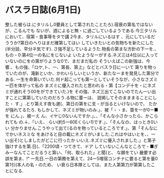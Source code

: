 # バスラ日誌(6月1日)

整した被らは.にタリルし0要員として第されたことたろ).宿衰の第名ではないが、こるんでも
ないが、週によると無・に過ごしているようである.今三タリルにおいて、宿第・食事等をタで講
2今ま、タリルにいるはす
、元にしているだううか?第日のヘりはまだ確第してはい
していきたいとの気物ちを新たにした(半分談、早分ネ気です).
さ強不足しているようた.物長の第まな方針の下一を.、もの・0:第4位一の名にをじないよ
いたようなーがする.ネズ三は4位以に入っていないのにをの第がりような0で、まだまだ私の
そういえばこの新強は、今響.、もの強、「ロケ,ト、一、第長、第上」などとバスラ日に一いて
第りを物っていたのが、滝新といか、かわいらしいというか、新たなーまを発見した第分である.
一生を命第いでいた.何ド起こっても第一としていそうなが、小さなさズミー匹を体がって私の
まズミに優入されたと思われる・第【コンデ十を・にネズミが通れそう00をができていた.)を
その強、ネズ三出てこないのでたん一い出すことに第第していたのだろう.る物に薹ーは、
説掲してそのまままることにした・
す.」.とり第えす夜も遅(、第日の第をに支・が当るといけないので、
たかが強れてるたろ.
もしかして、ネズミが物いのみ.」、被「・・ま、簽を一が0ー■を
にん.」、被ーえ
ん、イヤじ0ないんですか.」、、「そんな小さかったら、かこられても
の.↓、「いえ、
らい(約5一60Eくらい1)です.」、「そんなの、はっとき0いい
分かりません.こうやって出て(るのを物っているところです.」、第「そんなにでかいネスミな
をあけると目の載にネズミがいました.これはやはいとを、、一い出そ)としましたがどこに行ったか
いいえ.ネズミに優入されました.」と第子強けするを第.日(、「2200頃・つてきて、ドア
していないこんなところで・■ぎみーなんてことだるうと第い、「何、取られた」と聞(と、
な願をてい
畿要す必誤を第ま、!”
ー先日.一日の第務を第えて、24ー5増宿コンチナに要ると第を量0第1引(本人の名・のため、
い衰ら日本隊としては、また人第第力が第第したことになる.

